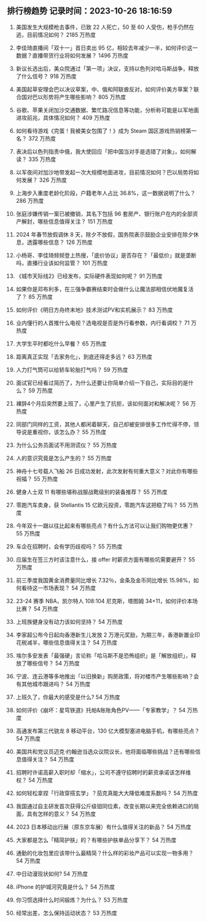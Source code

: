 
## 排行榜趋势 记录时间：2023-10-26 18:16:59
  
  1. 美国发生大规模枪击事件，已致 22 人死亡，50 至 60 人受伤，枪手仍然在逃，目前情况如何？ 2185 万热度
    
  2. 李佳琦直播间「双十一」首日卖出 95 亿，相较去年减少一半，如何评价这一数据？直播带货行业将如何发展？ 1496 万热度
    
  3. 新议长选出后，美众院通过「第一项」决议，支持以色列对哈马斯战争，释放了什么信号？ 918 万热度
    
  4. 美国起草安理会巴以决议草案，中、俄和阿联酋反对，如何评价美方草案？联合国对巴以形势将产生哪些影响？ 805 万热度
    
  5. 谷歌、苹果关闭加沙交通数据、繁忙路况信息等功能，分析称可能是以军地面进攻前兆，具体情况如何？ 409 万热度
    
  6. 如何看待游戏《完蛋！我被美女包围了！》成为 Steam 国区游戏热销榜第一名？ 372 万热度
    
  7. 表决后以色列指责中俄，我大使回应「把中国当对手是选错了对象」，如何解读？ 335 万热度
    
  8. 以军夜间对加沙地带发起一次大规模地面进攻，目前情况如何？巴以局势将如何发展？ 326 万热度
    
  9. 上海步入重度老龄化阶段，户籍老年人占比 36.8%，这一数据说明了什么？ 286 万热度
    
  10. 张庭涉嫌传销一案已被撤销，其名下包括 96 套房产、银行账户在内的全部资产解封，哪些信息值得关注？ 151 万热度
    
  11. 2024 年春节放假调休 8 天，除夕不放假，国务院表示鼓励企业安排在除夕休息，透露哪些信息？ 126 万热度
    
  12. 小杨哥、李佳琦频频登上热搜，「底价协议」是否存在？「最低价」就是垄断吗，直播行业该如何监管？ 101 万热度
    
  13. 《城市天际线2》已经发布，实际硬件表现如何呢？ 91 万热度
    
  14. 如果你是邓布利多，在三强争霸赛结束时会做什么让魔法部相信伏地魔复活了？ 85 万热度
    
  15. 如何评价《明日方舟终末地》技术测试PV和实机展示？ 83 万热度
    
  16. 业内懂行的人首推什么电视？选电视是否是外行看参数，内行看调校？ 71 万热度
    
  17. 大学生平时都吃什么早餐？ 65 万热度
    
  18. 距离真正实现「去家务化」，到底还得走多远？ 63 万热度
    
  19. 人力打气筒可以给轿车轮胎打气吗？ 59 万热度
    
  20. 面试官已经看过简历了，为什么还要让你简单介绍一下自己，实际目的是什么？ 59 万热度
    
  21. 裸辞4个月后突然要上班了，心里产生了抗拒，该如何面对和解决呢？ 56 万热度
    
  22. 同部门同样的工资，其他人都闲着聊天，自己却被安排很多工作忙得不停，领导说是重视你，该怎么办？ 55 万热度
    
  23. 为什么公务员面试不用测谎仪？ 55 万热度
    
  24. 人的意识究竟是怎么产生的？ 55 万热度
    
  25. 神舟十七号载人飞船 26 日成功发射，此次发射有何重大意义？对此你有哪些祝福？ 55 万热度
    
  26. 健身人士双 11 有哪些堪称战服战靴级别的装备推荐？ 55 万热度
    
  27. 零跑汽车卖身，获 Stellantis 15 亿欧元投资，零跑汽车这把稳了吗？ 55 万热度
    
  28. 今年双十一跟以往比起来有哪些亮点？有什么方法可以让我们购物更优惠？ 55 万热度
    
  29. 车企在招聘时，会有学历歧视吗？ 55 万热度
    
  30. 应届生在签三方时该注意什么，接 offer 时薪资方面有哪些坑需要避开？ 55 万热度
    
  31. 前三季度我国黄金消费量同比增长 7.32％，金条及金币同比增长 15.98%，如何看待这一市场表现？ 54 万热度
    
  32. 23-24 赛季 NBA，凯尔特人 108:104 尼克斯，塔图姆 34+11，如何评价本场比赛？ 54 万热度
    
  33. 上班族健身没有动力该如何坚持？ 54 万热度
    
  34. 李家超公布今日起向香港新生儿发放 2 万港元奖励，为期三年，香港新置业印花税减半，哪些信息值得关注？ 54 万热度
    
  35. 埃尔多安发表「最强硬」言论称「哈马斯不是恐怖组织」是「解放组织」，释放了哪些信号？ 54 万热度
    
  36. 宁波、连云港等多地推出「以旧换新」购房政策，将对楼市产生哪些影响？会有其他城市跟进吗？ 54 万热度
    
  37. 上班久了，你最大的感受是什么? 54 万热度
    
  38. 如何评价《崩坏：星穹铁道》托帕&账账角色PV——「专家教学」？ 54 万热度
    
  39. 高通发布第三代骁龙 8 移动平台，130 亿大模型塞进电脑手机，有哪些亮点？ 54 万热度
    
  40. 美国共和党议员迈克·约翰逊当选众议院议长，他将面临哪些挑战？还有哪些信息值得关注？ 54 万热度
    
  41. 招聘时许诺高薪入职时却「缩水」，公司不遵守招聘时的薪资承诺该怎样维权？ 54 万热度
    
  42. 如何轻松拿捏「行政穿搭玄学」？茄克真能大大降低难度系数吗？ 54 万热度
    
  43. 我国通过自主研发首次获得公斤级钼同位素，改变长期以来完全依赖进口的局面，具有怎样的意义？ 54 万热度
    
  44. 2023 日本移动出行展（原东京车展）有什么值得关注的新品？ 54 万热度
    
  45. 大家都是怎么「精简护肤」的？有哪些护肤单品分享下？ 54 万热度
    
  46. 通勤的化妆包里应该带什么最精简？什么样的彩妆产品可以实现一物多用？ 54 万热度
    
  47. 中日动漫现状如何? 54 万热度
    
  48. iPhone 的护城河究竟是什么？ 54 万热度
    
  49. 你习惯选择什么时间锻炼？为什么？ 53 万热度
    
  50. 经常出差，怎么保持运动状态？ 53 万热度
    